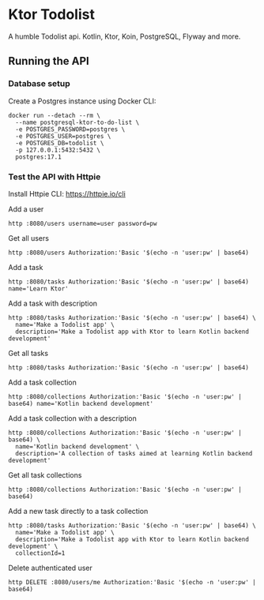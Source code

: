 # Ktor Todolist
A humble Todolist api. Kotlin, Ktor, Koin, PostgreSQL, Flyway and more.

## Running the API

### Database setup
Create a Postgres instance using Docker CLI:
```shell
docker run --detach --rm \
  --name postgresql-ktor-to-do-list \
  -e POSTGRES_PASSWORD=postgres \
  -e POSTGRES_USER=postgres \
  -e POSTGRES_DB=todolist \
  -p 127.0.0.1:5432:5432 \
  postgres:17.1
```

### Test the API with Httpie
Install Httpie CLI: https://httpie.io/cli

Add a user
```shell
http :8080/users username=user password=pw
```

Get all users
```shell
http :8080/users Authorization:'Basic '$(echo -n 'user:pw' | base64)
```

Add a task
```shell
http :8080/tasks Authorization:'Basic '$(echo -n 'user:pw' | base64) name='Learn Ktor'
```

Add a task with description
```shell
http :8080/tasks Authorization:'Basic '$(echo -n 'user:pw' | base64) \
  name='Make a Todolist app' \
  description='Make a Todolist app with Ktor to learn Kotlin backend development'
```

Get all tasks
```shell
http :8080/tasks Authorization:'Basic '$(echo -n 'user:pw' | base64)
```

Add a task collection
```shell
http :8080/collections Authorization:'Basic '$(echo -n 'user:pw' | base64) name='Kotlin backend development'
```

Add a task collection with a description
```shell
http :8080/collections Authorization:'Basic '$(echo -n 'user:pw' | base64) \
  name='Kotlin backend development' \
  description='A collection of tasks aimed at learning Kotlin backend development'
```

Get all task collections
```shell
http :8080/collections Authorization:'Basic '$(echo -n 'user:pw' | base64)
```

Add a new task directly to a task collection
```shell
http :8080/tasks Authorization:'Basic '$(echo -n 'user:pw' | base64) \
  name='Make a Todolist app' \
  description='Make a Todolist app with Ktor to learn Kotlin backend development' \
  collectionId=1
```

Delete authenticated user
```shell
http DELETE :8080/users/me Authorization:'Basic '$(echo -n 'user:pw' | base64)
```
